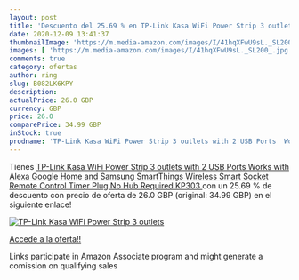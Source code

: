 ```yaml
---
layout: post
title: 'Descuento del 25.69 % en TP-Link Kasa WiFi Power Strip 3 outlets '
date: 2020-12-09 13:41:37
thumbnailImage: 'https://m.media-amazon.com/images/I/41hqXFwU9sL._SL200_.jpg'
images: [ 'https://m.media-amazon.com/images/I/41hqXFwU9sL._SL200_.jpg' ]
comments: true
category: ofertas
author: ring
slug: B082LK6KPY
description:
actualPrice: 26.0 GBP
currency: GBP
price: 26.0
comparePrice: 34.99 GBP
inStock: true
prodname: 'TP-Link Kasa WiFi Power Strip 3 outlets with 2 USB Ports  Works with Alexa  Google Home and Samsung SmartThings  Wireless Smart Socket Remote Control Timer Plug  No Hub Required KP303 '
---
```


Tienes [TP-Link Kasa WiFi Power Strip 3 outlets with 2 USB Ports  Works with Alexa  Google Home and Samsung SmartThings  Wireless Smart Socket Remote Control Timer Plug  No Hub Required KP303 ](https://www.amazon.co.uk/dp/B082LK6KPY/?tag=tolees0a-21) con un 25.69 % de descuento con precio de oferta de 26.0 GBP (original: 34.99 GBP) en el siguiente enlace!

[![TP-Link Kasa WiFi Power Strip 3 outlets ](https://m.media-amazon.com/images/I/41hqXFwU9sL._SL200_.jpg)](https://www.amazon.co.uk/dp/B082LK6KPY/?tag=tolees0a-21)

[Accede a la oferta!!](https://www.amazon.co.uk/dp/B082LK6KPY/?tag=tolees0a-21)

Links participate in Amazon Associate program and might generate a comission on qualifying sales


